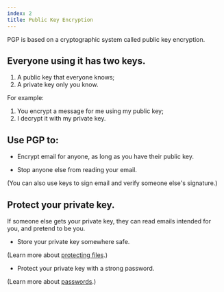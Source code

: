 ```yaml
---
index: 2
title: Public Key Encryption
---
```

PGP is based on a cryptographic system called public key encryption. 

## Everyone using it has two keys.

1.	A public key that everyone knows;
2.	A private key only you know. 

For example: 

1. 	You encrypt a message for me using my public key; 
2. 	I decrypt it with my private key.

## Use PGP to: 

* Encrypt email for anyone, as long as you have their public key.

* Stop anyone else from reading your email.

(You can also use keys to sign email and verify someone else's signature.) 

## Protect your private key. 

If someone else gets your private key, they can read emails intended for you, and pretend to be you.

*	Store your private key somewhere safe.

(Learn more about [protecting files](umbrella://lesson/protecting-files).)  

*	Protect your private key with a strong password.

(Learn more about [passwords](umbrella://lesson/passwords).)